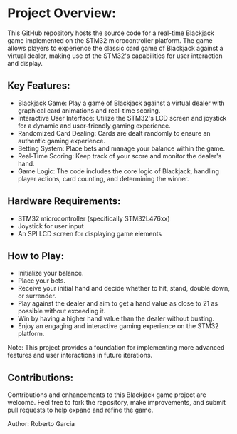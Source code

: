 # Project Overview:
This GitHub repository hosts the source code for a real-time Blackjack game implemented on the STM32 microcontroller platform. The game allows players to experience the classic card game of Blackjack against a virtual dealer, making use of the STM32's capabilities for user interaction and display.

## Key Features:

- Blackjack Game: Play a game of Blackjack against a virtual dealer with graphical card animations and real-time scoring.
- Interactive User Interface: Utilize the STM32's LCD screen and joystick for a dynamic and user-friendly gaming experience.
- Randomized Card Dealing: Cards are dealt randomly to ensure an authentic gaming experience.
- Betting System: Place bets and manage your balance within the game.
- Real-Time Scoring: Keep track of your score and monitor the dealer's hand.
- Game Logic: The code includes the core logic of Blackjack, handling player actions, card counting, and determining the winner.

## Hardware Requirements:

- STM32 microcontroller (specifically STM32L476xx)
- Joystick for user input
- An SPI LCD screen for displaying game elements

## How to Play:

- Initialize your balance.
- Place your bets.
- Receive your initial hand and decide whether to hit, stand, double down, or surrender.
- Play against the dealer and aim to get a hand value as close to 21 as possible without exceeding it.
- Win by having a higher hand value than the dealer without busting.
- Enjoy an engaging and interactive gaming experience on the STM32 platform.

Note: This project provides a foundation for implementing more advanced features and user interactions in future iterations.

## Contributions:
Contributions and enhancements to this Blackjack game project are welcome. Feel free to fork the repository, make improvements, and submit pull requests to help expand and refine the game.

Author:
Roberto Garcia
